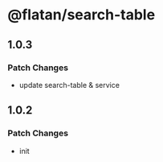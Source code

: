 # @flatan/search-table

## 1.0.3

### Patch Changes

- update search-table & service

## 1.0.2

### Patch Changes

- init
